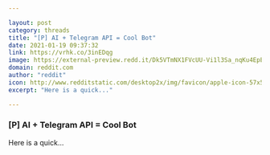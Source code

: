 ```yaml
---

layout: post
category: threads
title: "[P] AI + Telegram API = Cool Bot"
date: 2021-01-19 09:37:32
link: https://vrhk.co/3inEDqg
image: https://external-preview.redd.it/Dk5VTmNX1FVcUU-Vi1l3Sa_nqKu4EpETqzKIxDbsy80.jpg?width=1200&height=628.272251309&auto=webp&crop=1200:628.272251309,smart&s=63e23222d13d008f4bc30d3e745594c05a3a58b1
domain: reddit.com
author: "reddit"
icon: http://www.redditstatic.com/desktop2x/img/favicon/apple-icon-57x57.png
excerpt: "Here is a quick..."

---
```


### [P] AI + Telegram API = Cool Bot

Here is a quick...